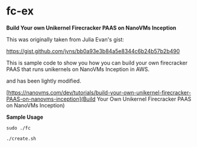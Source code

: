 # fc-ex

__Build Your own Unikernel Firecracker PAAS on NanoVMs Inception__

This was originally taken from Julia Evan's gist:

https://gist.github.com/jvns/bb0a93e3b84a5e8344c6b24b57b2b490

This is sample code to show you how you can build your own firecracker
PAAS that runs unikernels on NanoVMs Inception in AWS.

and has been lightly modified.

[https://nanovms.com/dev/tutorials/build-your-own-unikernel-firecracker-PAAS-on-nanovms-inception](Build Your Own Unikernel Firecracker PAAS on NanoVMs Inception)

__Sample Usage__
```
sudo ./fc
```

```
./create.sh
```
